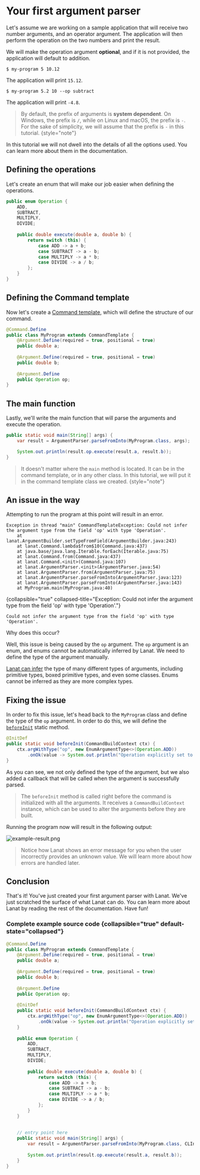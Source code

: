 # Your first argument parser

Let's assume we are working on a sample application that will receive two number arguments, and an
operator argument. The application will then perform the operation on the two numbers and print the
result.

We will make the operation argument **optional**, and if it is not provided, the application will default
to addition.

<procedure title="Examples">

<step>

````Console
$ my-program 5 10.12
````
The application will print `15.12`.
</step>
<step>

````Console
$ my-program 5.2 10 --op subtract
````
The application will print `-4.8`.

</step>
</procedure>

> By default, the prefix of arguments is **system dependent**. On Windows, the prefix is `/`, while on
> Linux and macOS, the prefix is `-`. For the sake of simplicity, we will assume that the prefix is
> `-` in this tutorial.
{style="note"}

In this tutorial we will not dwell into the details of all the options used. You can learn more about
them in the documentation.

## Defining the operations

Let's create an enum that will make our job easier when defining the operations.

````Java
public enum Operation {
	ADD,
	SUBTRACT,
	MULTIPLY,
	DIVIDE;
	
	public double execute(double a, double b) {
		return switch (this) {
			case ADD -> a + b;
			case SUBTRACT -> a - b;
			case MULTIPLY -> a * b;
			case DIVIDE -> a / b;
		};
	}
}
````

## Defining the Command template

Now let's create a [Command template](Command-templates.md), which will define the structure of our command.

````Java
@Command.Define
public class MyProgram extends CommandTemplate {
	@Argument.Define(required = true, positional = true)
	public double a;
	
	@Argument.Define(required = true, positional = true)
	public double b;
	
	@Argument.Define
	public Operation op;
}
````

## The main function

Lastly, we'll write the main function that will parse the arguments and execute the operation.

````Java
public static void main(String[] args) {
	var result = ArgumentParser.parseFromInto(MyProgram.class, args);

	System.out.println(result.op.execute(result.a, result.b));
}
````

> It doesn't matter where the ``main`` method is located. It can be in the command template, or in
> any other class. In this tutorial, we will put it in the command template class we created.
{style="note"}


## An issue in the way

Attempting to run the program at this point will result in an error.

````Console
Exception in thread "main" CommandTemplateException: Could not infer the argument type from the field 'op' with type 'Operation'.
	at lanat.ArgumentBuilder.setTypeFromField(ArgumentBuilder.java:243)
	at lanat.Command.lambda$from$10(Command.java:437)
	at java.base/java.lang.Iterable.forEach(Iterable.java:75)
	at lanat.Command.from(Command.java:437)
	at lanat.Command.<init>(Command.java:107)
	at lanat.ArgumentParser.<init>(ArgumentParser.java:54)
	at lanat.ArgumentParser.from(ArgumentParser.java:75)
	at lanat.ArgumentParser.parseFromInto(ArgumentParser.java:123)
	at lanat.ArgumentParser.parseFromInto(ArgumentParser.java:143)
	at MyProgram.main(MyProgram.java:40)
`````
{collapsible="true" collapsed-title="Exception: Could not infer the argument type from the field 'op' with type 'Operation'."}

````Console
Could not infer the argument type from the field 'op' with type 'Operation'.
`````


Why does this occur?

Well, this issue is being caused by the ``op`` argument. The ``op`` argument is an enum, and enums
cannot be automatically inferred by Lanat. We need to define the type of the argument manually.

[Lanat can infer](Type-inference.md) the type of many different types of arguments, including primitive types, boxed
primitive types, and even some classes. Enums cannot be inferred as they are more complex types.


## Fixing the issue

In order to fix this issue, let's head back to the ``MyProgram`` class and define the type of the
``op`` argument. In order to do this, we will define the
[``beforeInit``](Command-templates.md#the-beforeinit-method) static method.

````Java
@InitDef
public static void beforeInit(CommandBuildContext ctx) {
	ctx.argWithType("op", new EnumArgumentType<>(Operation.ADD))
		.onOk(value -> System.out.println("Operation explicitly set to " + value));
}
````

As you can see, we not only defined the type of the argument, but we also added a callback that will
be called when the argument is successfully parsed.

> The ``beforeInit`` method is called right before the command is initialized with all the arguments.
> It receives a ``CommandBuildContext`` instance, which can be used to alter the arguments before
> they are built.

Running the program now will result in the following output:

![example-result.png](example-result.png "Result on the terminal")

> Notice how Lanat shows an error message for you when the user incorrectly provides an unknown value.
> We will learn more about how errors are handled later.


## Conclusion

That's it! You've just created your first argument parser with Lanat.
We've just scratched the surface of what Lanat can do. You can learn more about Lanat by reading
the rest of the documentation. Have fun!

### Complete example source code {collapsible="true" default-state="collapsed"}

````Java
@Command.Define
public class MyProgram extends CommandTemplate {
	@Argument.Define(required = true, positional = true)
	public double a;
	
	@Argument.Define(required = true, positional = true)
	public double b;
	
	@Argument.Define
	public Operation op;
	
	@InitDef
	public static void beforeInit(CommandBuildContext ctx) {
		ctx.argWithType("op", new EnumArgumentType<>(Operation.ADD))
			.onOk(value -> System.out.println("Operation explicitly set to " + value));
	}
	
	public enum Operation {
		ADD,
		SUBTRACT,
		MULTIPLY,
		DIVIDE;
		
		public double execute(double a, double b) {
			return switch (this) {
				case ADD -> a + b;
				case SUBTRACT -> a - b;
				case MULTIPLY -> a * b;
				case DIVIDE -> a / b;
			};
		}
	}
	
	
	// entry point here
	public static void main(String[] args) {
		var result = ArgumentParser.parseFromInto(MyProgram.class, CLInput.from(args));
	
		System.out.println(result.op.execute(result.a, result.b));
	}
}
````
